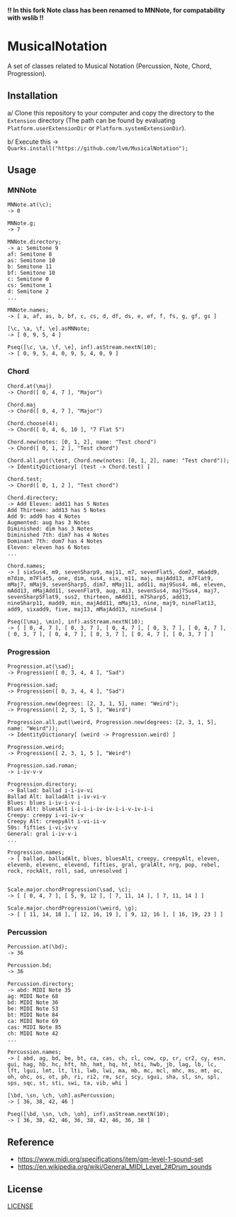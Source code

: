 **!! In this fork Note class has been renamed to MNNote, for compatability with wslib !!**

# MusicalNotation

A set of classes related to Musical Notation (Percussion, Note, Chord, Progression).

## Installation

a/ Clone this repository to your computer and copy the directory to the `Extension` directory (The path can be found by evaluating `Platform.userExtensionDir` or `Platform.systemExtensionDir`).

b/ Execute this -> `Quarks.install("https://github.com/lvm/MusicalNotation");`

## Usage

### MNNote

```
MNNote.at(\c);
-> 0

MNNote.g;
-> 7

MNNote.directory;
-> a: Semitone 9
af: Semitone 8
as: Semitone 10
b: Semitone 11
bf: Semitone 10
c: Semitone 0
cs: Semitone 1
d: Semitone 2
...

MNNote.names;
-> [ a, af, as, b, bf, c, cs, d, df, ds, e, ef, f, fs, g, gf, gs ]

[\c, \a, \f, \e].asMNNote;
-> [ 0, 9, 5, 4 ]

Pseq([\c, \a, \f, \e], inf).asStream.nextN(10);
-> [ 0, 9, 5, 4, 0, 9, 5, 4, 0, 9 ]
```

### Chord

```
Chord.at(\maj)
-> Chord([ 0, 4, 7 ], "Major")

Chord.maj
-> Chord([ 0, 4, 7 ], "Major")

Chord.choose(4);
-> Chord([ 0, 4, 6, 10 ], "7 Flat 5")

Chord.new(notes: [0, 1, 2], name: "Test chord")
-> Chord([ 0, 1, 2 ], "Test chord")

Chord.all.put(\test, Chord.new(notes: [0, 1, 2], name: "Test chord"));
-> IdentityDictionary[ (test -> Chord.test) ]

Chord.test;
-> Chord([ 0, 1, 2 ], "Test chord")

Chord.directory;
-> Add Eleven: add11 has 5 Notes
Add Thirteen: add13 has 5 Notes
Add 9: add9 has 4 Notes
Augmented: aug has 3 Notes
Diminished: dim has 3 Notes
Diminished 7th: dim7 has 4 Notes
Dominant 7th: dom7 has 4 Notes
Eleven: eleven has 6 Notes
...

Chord.names;
-> [ sixSus4, m9, sevenSharp9, maj11, m7, sevenFlat5, dom7, m6add9, m7dim, m7Flat5, one, dim, sus4, six, m11, maj, majAdd13, m7Flat9, mMaj7, mMaj9, sevenSharp5, dim7, mMaj11, add11, maj9Sus4, m6, eleven, mAdd13, mMajAdd11, sevenFlat9, aug, m13, sevenSus4, maj7Sus4, maj7, sevenSharp5Flat9, sus2, thirteen, mAdd11, m7Sharp5, add13, nineSharp11, madd9, min, majAdd11, mMaj13, nine, maj9, nineFlat13, add9, sixadd9, five, maj13, mMajAdd13, nineSus4 ]

Pseq([\maj, \min], inf).asStream.nextN(10);
-> [ [ 0, 4, 7 ], [ 0, 3, 7 ], [ 0, 4, 7 ], [ 0, 3, 7 ], [ 0, 4, 7 ], [ 0, 3, 7 ], [ 0, 4, 7 ], [ 0, 3, 7 ], [ 0, 4, 7 ], [ 0, 3, 7 ] ]
```

### Progression

```
Progression.at(\sad);
-> Progression([ 0, 3, 4, 4 ], "Sad")

Progression.sad;
-> Progression([ 0, 3, 4, 4 ], "Sad")

Progression.new(degrees: [2, 3, 1, 5], name: "Weird");
-> Progression([ 2, 3, 1, 5 ], "Weird")

Progression.all.put(\weird, Progression.new(degrees: [2, 3, 1, 5], name: "Weird"));
-> IdentityDictionary[ (weird -> Progression.weird) ]

Progression.weird;
-> Progression([ 2, 3, 1, 5 ], "Weird")

Progression.sad.roman;
-> i-iv-v-v

Progression.directory;
-> Ballad: ballad i-i-iv-vi
Ballad Alt: balladAlt i-iv-vi-v
Blues: blues i-iv-i-v-i
Blues Alt: bluesAlt i-i-i-i-iv-iv-i-i-v-iv-i-i
Creepy: creepy i-vi-iv-v
Creepy Alt: creepyAlt i-vi-ii-v
50s: fifties i-vi-iv-v
General: gral i-iv-v-i
...

Progression.names;
-> [ ballad, balladAlt, blues, bluesAlt, creepy, creepyAlt, eleven, elevenb, elevenc, elevend, fifties, gral, gralAlt, nrg, pop, rebel, rock, rockAlt, roll, sad, unresolved ]


Scale.major.chordProgression(\sad, \c);
-> [ [ 0, 4, 7 ], [ 5, 9, 12 ], [ 7, 11, 14 ], [ 7, 11, 14 ] ]

Scale.major.chordProgression(\weird, \g);
-> [ [ 11, 14, 18 ], [ 12, 16, 19 ], [ 9, 12, 16 ], [ 16, 19, 23 ] ]
```

### Percussion

```
Percussion.at(\bd);
-> 36

Percussion.bd;
-> 36

Percussion.directory;
-> abd: MIDI Note 35
ag: MIDI Note 68
bd: MIDI Note 36
be: MIDI Note 53
bt: MIDI Note 84
ca: MIDI Note 69
cas: MIDI Note 85
ch: MIDI Note 42
...

Percussion.names;
-> [ abd, ag, bd, be, bt, ca, cas, ch, cl, cow, cp, cr, cr2, cy, esn, gui, hag, hb, hc, hft, hh, hmt, hq, ht, hti, hwb, jb, lag, lb, lc, lft, lgui, lmt, lt, lti, lwb, lwi, ma, mb, mc, mcl, mhc, ms, mt, oc, oh, ohc, os, ot, ph, ri, ri2, rm, scr, scy, sgui, sha, sl, sn, spl, sps, sqc, st, sti, swi, ta, vib, whi ]

[\bd, \sn, \ch, \oh].asPercussion;
-> [ 36, 38, 42, 46 ]

Pseq([\bd, \sn, \ch, \oh], inf).asStream.nextN(10);
-> [ 36, 38, 42, 46, 36, 38, 42, 46, 36, 38 ]
```

## Reference

* https://www.midi.org/specifications/item/gm-level-1-sound-set
* https://en.wikipedia.org/wiki/General_MIDI_Level_2#Drum_sounds

## License

[LICENSE](LICENSE)
